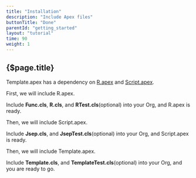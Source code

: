 ```yaml
---
title: "Installation"
description: "Include Apex files"
buttonTitle: "Done"
parentId: "getting_started"
layout: "tutorial"
time: 90
weight: 1
---
```


## {$page.title}

Template.apex has a dependency on [R.apex](https://github.com/Click-to-Cloud/R.apex) and [Script.apex](https://github.com/Click-to-Cloud/Script.apex).

First, we will include R.apex.

Include **Func.cls**, **R.cls**, and **RTest.cls**(optional) into your Org, and R.apex is ready.

Then, we will include Script.apex.

Include **Jsep.cls**, and **JsepTest.cls**(optional) into your Org, and Script.apex is ready.

Then, we will include Template.apex.

Include **Template.cls**, and **TemplateTest.cls**(optional) into your Org, and you are ready to go.
